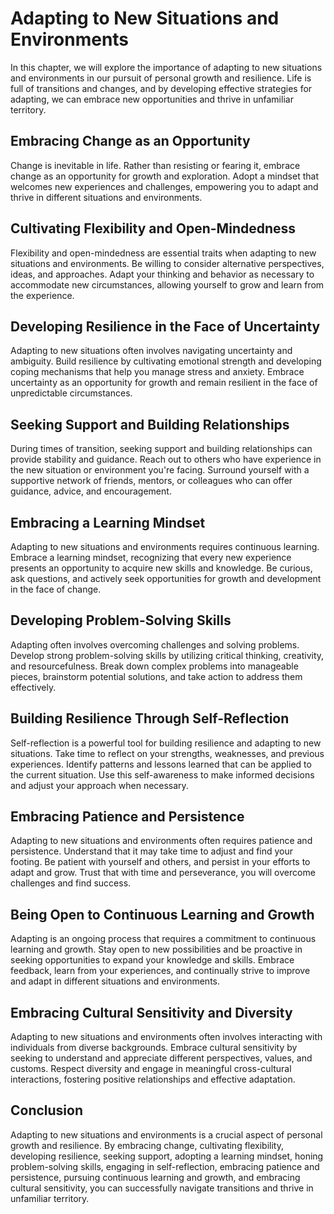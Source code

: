 Adapting to New Situations and Environments
=======================================================

In this chapter, we will explore the importance of adapting to new situations and environments in our pursuit of personal growth and resilience. Life is full of transitions and changes, and by developing effective strategies for adapting, we can embrace new opportunities and thrive in unfamiliar territory.

Embracing Change as an Opportunity
----------------------------------

Change is inevitable in life. Rather than resisting or fearing it, embrace change as an opportunity for growth and exploration. Adopt a mindset that welcomes new experiences and challenges, empowering you to adapt and thrive in different situations and environments.

Cultivating Flexibility and Open-Mindedness
-------------------------------------------

Flexibility and open-mindedness are essential traits when adapting to new situations and environments. Be willing to consider alternative perspectives, ideas, and approaches. Adapt your thinking and behavior as necessary to accommodate new circumstances, allowing yourself to grow and learn from the experience.

Developing Resilience in the Face of Uncertainty
------------------------------------------------

Adapting to new situations often involves navigating uncertainty and ambiguity. Build resilience by cultivating emotional strength and developing coping mechanisms that help you manage stress and anxiety. Embrace uncertainty as an opportunity for growth and remain resilient in the face of unpredictable circumstances.

Seeking Support and Building Relationships
------------------------------------------

During times of transition, seeking support and building relationships can provide stability and guidance. Reach out to others who have experience in the new situation or environment you're facing. Surround yourself with a supportive network of friends, mentors, or colleagues who can offer guidance, advice, and encouragement.

Embracing a Learning Mindset
----------------------------

Adapting to new situations and environments requires continuous learning. Embrace a learning mindset, recognizing that every new experience presents an opportunity to acquire new skills and knowledge. Be curious, ask questions, and actively seek opportunities for growth and development in the face of change.

Developing Problem-Solving Skills
---------------------------------

Adapting often involves overcoming challenges and solving problems. Develop strong problem-solving skills by utilizing critical thinking, creativity, and resourcefulness. Break down complex problems into manageable pieces, brainstorm potential solutions, and take action to address them effectively.

Building Resilience Through Self-Reflection
-------------------------------------------

Self-reflection is a powerful tool for building resilience and adapting to new situations. Take time to reflect on your strengths, weaknesses, and previous experiences. Identify patterns and lessons learned that can be applied to the current situation. Use this self-awareness to make informed decisions and adjust your approach when necessary.

Embracing Patience and Persistence
----------------------------------

Adapting to new situations and environments often requires patience and persistence. Understand that it may take time to adjust and find your footing. Be patient with yourself and others, and persist in your efforts to adapt and grow. Trust that with time and perseverance, you will overcome challenges and find success.

Being Open to Continuous Learning and Growth
--------------------------------------------

Adapting is an ongoing process that requires a commitment to continuous learning and growth. Stay open to new possibilities and be proactive in seeking opportunities to expand your knowledge and skills. Embrace feedback, learn from your experiences, and continually strive to improve and adapt in different situations and environments.

Embracing Cultural Sensitivity and Diversity
--------------------------------------------

Adapting to new situations and environments often involves interacting with individuals from diverse backgrounds. Embrace cultural sensitivity by seeking to understand and appreciate different perspectives, values, and customs. Respect diversity and engage in meaningful cross-cultural interactions, fostering positive relationships and effective adaptation.

Conclusion
----------

Adapting to new situations and environments is a crucial aspect of personal growth and resilience. By embracing change, cultivating flexibility, developing resilience, seeking support, adopting a learning mindset, honing problem-solving skills, engaging in self-reflection, embracing patience and persistence, pursuing continuous learning and growth, and embracing cultural sensitivity, you can successfully navigate transitions and thrive in unfamiliar territory.
